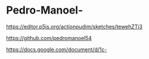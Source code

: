 # Pedro-Manoel-

https://editor.p5js.org/actionpudim/sketches/tewehZTj3

https://github.com/pedromanoel54

https://docs.google.com/document/d/1c-
